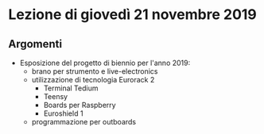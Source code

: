 # Lezione di giovedì 21 novembre 2019

## Argomenti

* Esposizione del progetto di biennio per l'anno 2019:
  * brano per strumento e live-electronics
  * utilizzazione di tecnologia Eurorack 2
    * Terminal Tedium
    * Teensy
    * Boards per Raspberry
    * Euroshield 1
  * programmazione per outboards
